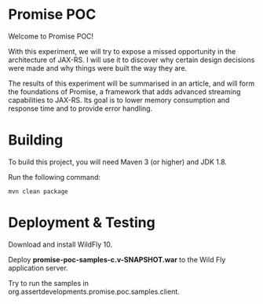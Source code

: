 # Promise POC

Welcome to Promise POC!

With this experiment, we will try to expose a missed opportunity in the architecture of JAX-RS. I will use it to discover why certain design decisions were made and why things were built the way they are.

The results of this experiment will be summarised in an article, and will form the foundations of Promise, a framework that adds advanced streaming capabilities to JAX-RS. Its goal is to lower memory consumption and response time and to provide error handling.


# Building

To build this project, you will need Maven 3 (or higher) and JDK 1.8.

Run the following command:

```
mvn clean package
```

# Deployment & Testing

Download and install WildFly 10.

Deploy **promise-poc-samples-c.v-SNAPSHOT.war** to the Wild Fly application server.

Try to run the samples in org.assertdevelopments.promise.poc.samples.client.



